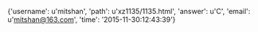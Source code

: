 {'username': u'mitshan', 'path': u'xz1135/1135.html', 'answer': u'C', 'email': u'mitshan@163.com', 'time': '2015-11-30:12:43:39'}